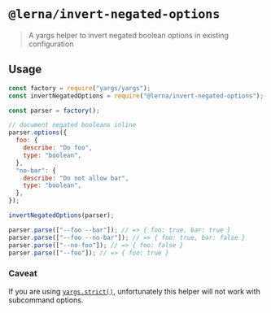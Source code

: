 # `@lerna/invert-negated-options`

> A yargs helper to invert negated boolean options in existing configuration

## Usage

```js
const factory = require("yargs/yargs");
const invertNegatedOptions = require("@lerna/invert-negated-options");

const parser = factory();

// document negated booleans inline
parser.options({
  foo: {
    describe: "Do foo",
    type: "boolean",
  },
  "no-bar": {
    describe: "Do not allow bar",
    type: "boolean",
  },
});

invertNegatedOptions(parser);

parser.parse(["--foo --bar"]); // => { foo: true, bar: true }
parser.parse(["--foo --no-bar"]); // => { foo: true, bar: false }
parser.parse(["--no-foo"]); // => { foo: false }
parser.parse(["--foo"]); // => { foo: true }
```

### Caveat

If you are using [`yargs.strict()`](https://github.com/yargs/yargs/blob/master/docs/api.md#strictenabledtrue),
unfortunately this helper will not work with subcommand options.

